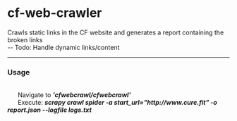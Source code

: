 # cf-web-crawler
Crawls static links in the CF website and generates a report containing the broken links </br>
-- Todo: Handle dynamic links/content </br>
<hr>
<h3>Usage</h3> </br> 
&nbsp;&nbsp;&nbsp;&nbsp;&nbsp;&nbsp;Navigate to <b><i>'cfwebcrawl/cfwebcrawl'</i></b></br>
&nbsp;&nbsp;&nbsp;&nbsp;&nbsp;&nbsp;Execute: <b><i>scrapy crawl spider -a start_url="http://www.cure.fit" -o report.json --logfile logs.txt</i></b>
